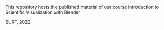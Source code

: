 This repository hosts the published material of our course 
Introduction to Scientific Visualization with Blender 

SURF, 2022
